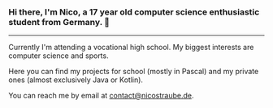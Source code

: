 ### Hi there, I'm Nico, a 17 year old computer science enthusiastic student from Germany. 👋

<hr>

Currently I'm attending a vocational high school. My biggest interests are computer science and sports.

Here you can find my projects for school (mostly in Pascal) and my private ones (almost exclusively Java or Kotlin).

You can reach me by email at contact@nicostraube.de.

<!--
**NicoStraube/NicoStraube** is a ✨ _special_ ✨ repository because its `README.md` (this file) appears on your GitHub profile.

Here are some ideas to get you started:

- 🔭 I’m currently working on ...
- 🌱 I’m currently learning ...
- 👯 I’m looking to collaborate on ...
- 🤔 I’m looking for help with ...
- 💬 Ask me about ...
- 📫 How to reach me: ...
- 😄 Pronouns: ...
- ⚡ Fun fact: ...
-->
